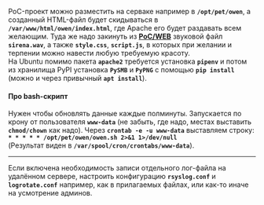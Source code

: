 PoC-проект можно разместить на серваке например в **`/opt/pet/owen`**, а созданный
HTML-файл будет скидываться в **`/var/www/html/owen/index.html`**, где Apache
его будет раздавать всем желающим. Туда же надо закинуть из
[**PoC/WEB**](https://github.com/wildfielded/pet-owen/tree/master/PoC/WEB) звуковой
файл **`sirena.wav`**, а также **`style.css`**, **`script.js`**, в которых при
желании и терпении можно навести любую требуемую красоту.    
На Ubuntu помимо пакета **`apache2`** требуется установка **`pipenv`** и потом из
хранилища PyPI установка **`PySMB`** и **`PyPNG`** с помощью **`pip install`**
(можно и через привычный **`apt install`**).    

#### Про bash-скрипт ####

Нужен чтобы обновлять данные каждые полминуты. Запускается по крону от пользователя
**`www-data`** (не забыть, где надо, местах выставить **`chmod/chown`** как надо).
Через **`crontab -e -u www-data`** выставляем строку:    
**`* * * * * /opt/pet/owen/owen.sh 2>&1 1>/dev/null`**    
(Результат виден в **`/var/spool/cron/crontabs/www-data`**).    

----

Если включена необходимость записи отдельного лог-файла на удалённом сервере,
настроить конфигурацию **`rsyslog.conf`** и **`logrotate.conf`** например, как
в прилагаемых файлах, или как-то иначе на усмотрение админов.
